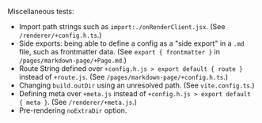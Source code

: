 Miscellaneous tests:
- Import path strings such as `import:./onRenderClient.jsx`. (See `/renderer/+config.h.ts`.)
- Side exports: being able to define a config as a "side export" in a `.md` file, such as frontmatter data. (See `export { frontmatter }` in `/pages/markdown-page/+Page.md`.)
- Route String defined over `+config.h.js > export default { route }` instead of `+route.js`. (See `/pages/markdown-page/+config.h.ts`.)
- Changing `build.outDir` using an unresolved path. (See `vite.config.ts`.)
- Defining meta over `+meta.js` instead of `+config.h.js > export default { meta }`. (See `/renderer/+meta.js`.)
- Pre-rendering `noExtraDir` option.
